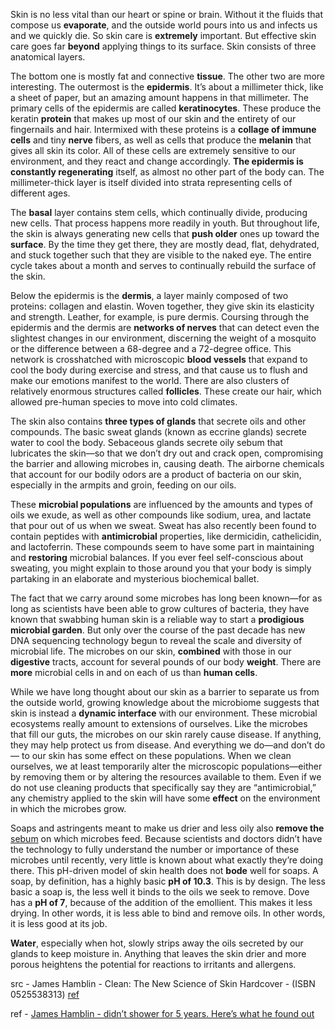 Skin is no less vital than our heart or spine or brain. Without it the fluids that compose us **evaporate**, and the outside world pours into us and infects us and we quickly die. So skin care is **extremely** important. But effective skin care goes far **beyond** applying things to its surface. Skin consists of three anatomical layers.  

The bottom one is mostly fat and connective **tissue**. The other two are more interesting. The outermost is the **epidermis**. It’s about a millimeter thick, like a sheet of paper, but an amazing amount happens in that millimeter. The primary cells of the epidermis are called **keratinocytes**. These produce the keratin **protein** that makes up most of our skin and the entirety of our fingernails and hair. Intermixed with these proteins is a **collage of immune cells** and tiny **nerve** fibers, as well as cells that produce the **melanin** that gives all skin its color. All of these cells are extremely sensitive to our environment, and they react and change accordingly. **The epidermis is constantly regenerating** itself, as almost no other part of the body can. The millimeter-thick layer is itself divided into strata representing cells of different ages.  

The **basal** layer contains stem cells, which continually divide, producing new cells. That process happens more readily in youth. But throughout life, the skin is always generating new cells that **push older** ones up toward the **surface**. By the time they get there, they are mostly dead, flat, dehydrated, and stuck together such that they are visible to the naked eye. The entire cycle takes about a month and serves to continually rebuild the surface of the skin.  

Below the epidermis is the **dermis**, a layer mainly composed of two proteins: collagen and elastin. Woven together, they give skin its elasticity and strength. Leather, for example, is pure dermis. Coursing through the epidermis and the dermis are **networks of nerves** that can detect even the slightest changes in our environment, discerning the weight of a mosquito or the difference between a 68-degree and a 72-degree office. This network is crosshatched with microscopic **blood vessels** that expand to cool the body during exercise and stress, and that cause us to flush and make our emotions manifest to the world. There are also clusters of relatively enormous structures called **follicles**. These create our hair, which allowed pre-human species to move into cold climates.  

The skin also contains **three types of glands** that secrete oils and other compounds. The basic sweat glands (known as eccrine glands) secrete water to cool the body. Sebaceous glands secrete oily sebum that lubricates the skin—so that we don’t dry out and crack open, compromising the barrier and allowing microbes in, causing death. The airborne chemicals that account for our bodily odors are a product of bacteria on our skin, especially in the armpits and groin, feeding on our oils.  

These **microbial populations** are influenced by the amounts and types of oils we exude, as well as other compounds like sodium, urea, and lactate that pour out of us when we sweat. Sweat has also recently been found to contain peptides with **antimicrobial** properties, like dermicidin, cathelicidin, and lactoferrin. These compounds seem to have some part in maintaining and **restoring** microbial balances. If you ever feel self-conscious about sweating, you might explain to those around you that your body is simply partaking in an elaborate and mysterious biochemical ballet.  

The fact that we carry around some microbes has long been known—for as long as scientists have been able to grow cultures of bacteria, they have known that swabbing human skin is a reliable way to start a **prodigious microbial garden**. But only over the course of the past decade has new DNA sequencing technology begun to reveal the scale and diversity of microbial life. The microbes on our skin, **combined** with those in our **digestive** tracts, account for several pounds of our body **weight**. There are **more** microbial cells in and on each of us than **human cells**.  

While we have long thought about our skin as a barrier to separate us from the outside world, growing knowledge about the microbiome suggests that skin is instead a **dynamic interface** with our environment. These microbial ecosystems really amount to extensions of ourselves. Like the microbes that fill our guts, the microbes on our skin rarely cause disease. If anything, they may help protect us from disease. And everything we do—and don’t do— to our skin has some effect on these populations. When we clean ourselves, we at least temporarily alter the microscopic populations—either by removing them or by altering the resources available to them. Even if we do not use cleaning products that specifically say they are “antimicrobial,” any chemistry applied to the skin will have some **effect** on the environment in which the microbes grow.  

Soaps and astringents meant to make us drier and less oily also **remove the** [sebum](https://www.healthline.com/health/beauty-skin-care/sebum) on which microbes feed. Because scientists and doctors didn’t have the technology to fully understand the number or importance of these microbes until recently, very little is known about what exactly they’re doing there. This pH-driven model of skin health does not **bode** well for soaps. A soap, by definition, has a highly basic **pH of 10.3**. This is by design. The less basic a soap is, the less well it binds to the oils we seek to remove. Dove has a **pH of 7**, because of the addition of the emollient. This makes it less drying. In other words, it is less able to bind and remove oils. In other words, it is less good at its job.  

**Water**, especially when hot, slowly strips away the oils secreted by our glands to keep moisture in. Anything that leaves the skin drier and more porous heightens the potential for reactions to irritants and allergens.

src - James Hamblin - Clean: The New Science of Skin Hardcover - (ISBN 0525538313) [ref](https://www.dropbox.com/s/ahzhpl7vp9omkmh/The%20New%20Science%20of%20Skin.pdf?dl=1)

ref - [James Hamblin - didn’t shower for 5 years. Here’s what he found out](https://www.freethink.com/health/a-doctor-didnt-shower-for-5-years)